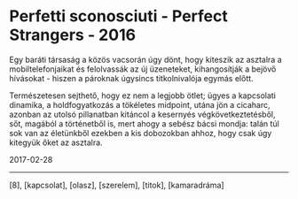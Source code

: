 # Perfetti sconosciuti - Perfect Strangers - 2016

Egy baráti társaság a közös vacsorán úgy dönt, hogy kiteszik az asztalra a mobiltelefonjaikat és felolvassák az új üzeneteket, kihangosítják a bejövő hívásokat - hiszen a pároknak úgysincs titkolnivalója egymás előtt.

Természetesen sejthető, hogy ez nem a legjobb ötlet; ügyes a kapcsolati dinamika, a holdfogyatkozás a tökéletes midpoint, utána jön a cicaharc, azonban az utolsó pillanatban kitáncol a kesernyés végkövetkeztetésből, sőt, magából a történetből is, mert ahogy a sebész bácsi mondja: talán túl sok van az életünkből ezekben a kis dobozokban ahhoz, hogy csak úgy kitegyük őket az asztalra.

2017-02-28

----

[8], [kapcsolat], [olasz], [szerelem], [titok], [kamaradráma]
